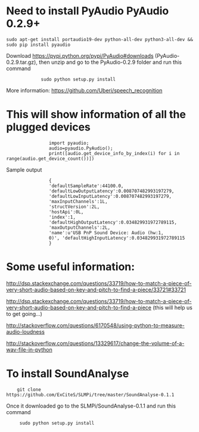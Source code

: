 # Need to install PyAudio PyAudio 0.2.9+ 
           
    sudo apt-get install portaudio19-dev python-all-dev python3-all-dev && sudo pip install pyaudio

Download https://pypi.python.org/pypi/PyAudio#downloads (PyAudio-0.2.9.tar.gz), then unzip and go to the PyAudio-0.2.9 folder and run this command
                 
                 sudo python setup.py install
                 
More information: https://github.com/Uberi/speech_recognition

# This will show information of all the plugged devices

                    import pyaudio;
                    audio=pyaudio.PyAudio();
                    print([audio.get_device_info_by_index(i) for i in range(audio.get_device_count())])

Sample output

                    {
                    'defaultSampleRate':44100.0,
                    'defaultLowOutputLatency':0.008707482993197279,
                    'defaultLowInputLatency':0.008707482993197279,
                    'maxInputChannels':1L,
                    'structVersion':2L,
                    'hostApi':0L,
                    'index':1,
                    'defaultHighOutputLatency':0.034829931972789115,
                    'maxOutputChannels':2L,
                    'name':u'USB PnP Sound Device: Audio (hw:1,
                    0)', 'defaultHighInputLatency':0.034829931972789115
                    }

# Some useful information:

http://dsp.stackexchange.com/questions/33719/how-to-match-a-piece-of-very-short-audio-based-on-key-and-pitch-to-find-a-piece/33721#33721

http://dsp.stackexchange.com/questions/33719/how-to-match-a-piece-of-very-short-audio-based-on-key-and-pitch-to-find-a-piece (this will help us to get going...)

http://stackoverflow.com/questions/6170548/using-python-to-measure-audio-loudness

http://stackoverflow.com/questions/13329617/change-the-volume-of-a-wav-file-in-python


# To install SoundAnalyse

        git clone https://github.com/ExCiteS/SLMPi/tree/master/SoundAnalyse-0.1.1
        
   Once it downloaded go to the SLMPi/SoundAnalyse-0.1.1 and run this command
   
         sudo python setup.py install
